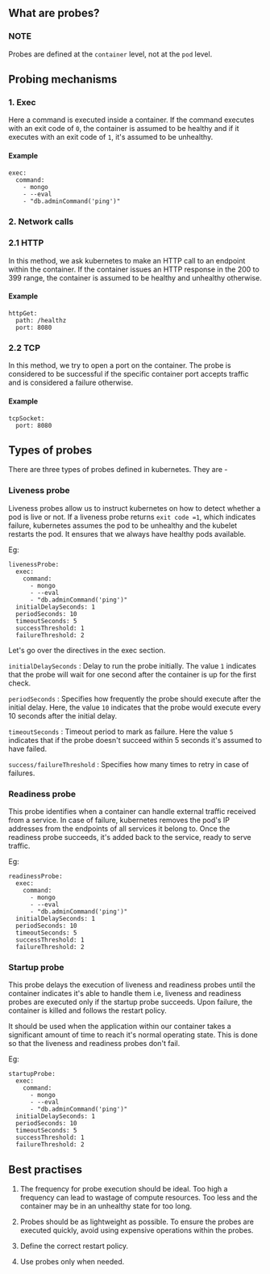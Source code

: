 ## What are probes? ###


### NOTE ###
Probes are defined at the `container` level, not at the `pod` level.

## Probing mechanisms ##
### 1. Exec ###
Here a command is executed inside a container. If the command executes with an exit code of `0`, the container is assumed to be healthy and if it executes with an exit code of `1`, it's assumed to be unhealthy.

#### Example ####
```
exec:
  command:
    - mongo
    - --eval
    - "db.adminCommand('ping')"
```

### 2. Network calls ###
### 2.1 HTTP ###
In this method, we ask kubernetes to make an HTTP call to an endpoint within the container. If the container issues an HTTP response in the 200 to 399 range, the container is assumed to be healthy and unhealthy otherwise.

#### Example ####
```
httpGet:
  path: /healthz
  port: 8080
```
### 2.2 TCP ###
In this method, we try to open a port on the container. The probe is considered to be successful if the specific container port accepts traffic and is considered a failure otherwise.

#### Example ####
```
tcpSocket:
  port: 8080
```

## Types of probes ##
There are three types of probes defined in kubernetes. They are - 

### Liveness probe ###

Liveness probes allow us to instruct kubernetes on how to detect whether a pod is live or not.
If a liveness probe returns `exit code =1`, which indicates failure, kubernetes assumes the pod to be unhealthy and the kubelet restarts the pod. 
It ensures that we always have healthy pods available.

Eg:
```
livenessProbe:
  exec:
    command: 
      - mongo
      - --eval
      - "db.adminCommand('ping')"
  initialDelaySeconds: 1
  periodSeconds: 10
  timeoutSeconds: 5
  successThreshold: 1
  failureThreshold: 2

```

Let's go over the directives in the exec section.

`initialDelaySeconds` : Delay to run the probe initially. The value `1` indicates that the probe will wait for one second after the container is up for the first check.

`periodSeconds` : Specifies how frequently the probe should execute after the initial delay. Here, the value `10` indicates that the probe would execute every 10 seconds after the initial delay.

`timeoutSeconds` : Timeout period to mark as failure. Here the value `5` indicates that if the probe doesn't succeed within 5 seconds it's assumed to have failed.

`success/failureThreshold` : Specifies how many times to retry in case of failures.  

### Readiness probe ###

This probe identifies when a container can handle external traffic received from a service. In case of failure, kubernetes removes the pod's IP addresses from the endpoints of all services it belong to. Once the readiness probe succeeds, it's added back to the service, ready to serve traffic.

Eg:
```
readinessProbe:
  exec:
    command: 
      - mongo
      - --eval
      - "db.adminCommand('ping')"
  initialDelaySeconds: 1
  periodSeconds: 10
  timeoutSeconds: 5
  successThreshold: 1
  failureThreshold: 2

```

### Startup probe ###
This probe delays the execution of liveness and readiness probes until the container indicates it's able to handle them i.e, liveness and readiness probes are executed only if the startup probe succeeds. Upon failure, the container is killed and follows the restart policy.

It should be used when the application within our container takes a significant amount of time to reach it's normal operating state. This is done so that the liveness and readiness probes don't fail.

Eg:
```
startupProbe:
  exec:
    command: 
      - mongo
      - --eval
      - "db.adminCommand('ping')"
  initialDelaySeconds: 1
  periodSeconds: 10
  timeoutSeconds: 5
  successThreshold: 1
  failureThreshold: 2

```

## Best practises ##

1. The frequency for probe execution should be ideal. Too high a frequency can lead to wastage of compute resources. Too less and the container may be in an unhealthy state for too long.

2. Probes should be as lightweight as possible. To ensure the probes are executed quickly, avoid using expensive operations within the probes. 

3. Define the correct restart policy.

4. Use probes only when needed.